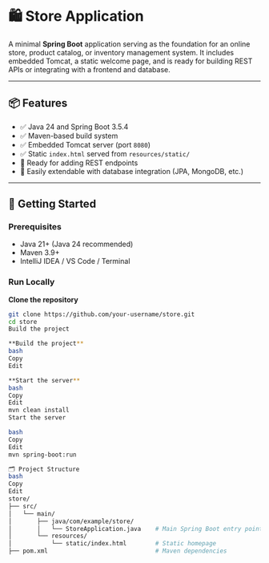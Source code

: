 # 🛍️ Store Application

A minimal **Spring Boot** application serving as the foundation for an online store, product catalog, or inventory management system. It includes embedded Tomcat, a static welcome page, and is ready for building REST APIs or integrating with a frontend and database.

---

## 📦 Features

- ✅ Java 24 and Spring Boot 3.5.4
- ✅ Maven-based build system
- ✅ Embedded Tomcat server (port `8080`)
- ✅ Static `index.html` served from `resources/static/`
- 🚧 Ready for adding REST endpoints
- 🚧 Easily extendable with database integration (JPA, MongoDB, etc.)

---

## 🚀 Getting Started

### Prerequisites
- Java 21+ (Java 24 recommended)
- Maven 3.9+
- IntelliJ IDEA / VS Code / Terminal

### Run Locally

 **Clone the repository**
   ```bash
   git clone https://github.com/your-username/store.git
   cd store
Build the project

**Build the project**
bash
Copy
Edit

**Start the server**
bash
Copy
Edit
mvn clean install
Start the server

bash
Copy
Edit
mvn spring-boot:run

🗂️ Project Structure
bash
Copy
Edit
store/
├── src/
│   └── main/
│       ├── java/com/example/store/
│       │   └── StoreApplication.java    # Main Spring Boot entry point
│       └── resources/
│           └── static/index.html        # Static homepage
├── pom.xml                              # Maven dependencies
